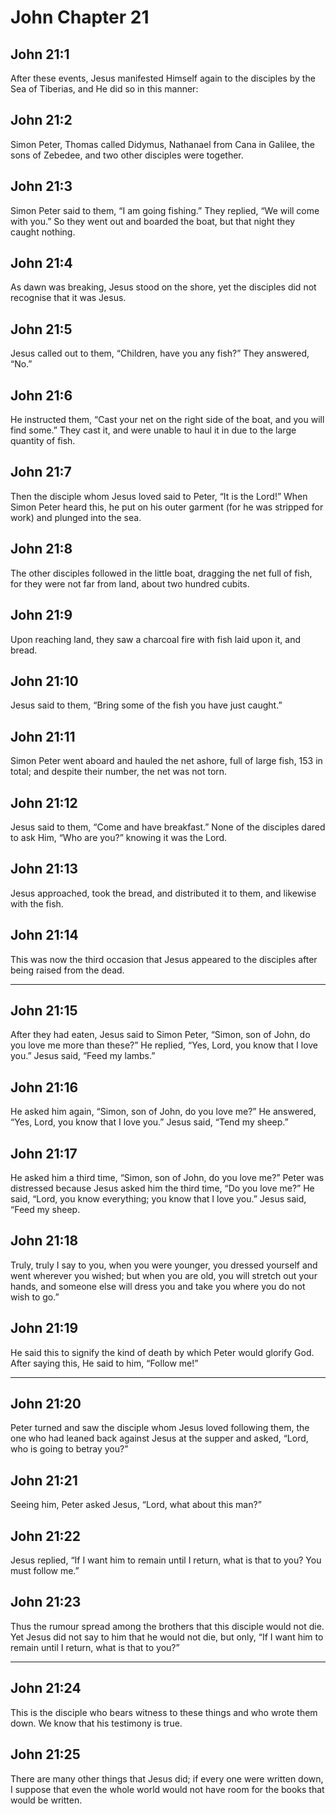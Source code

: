 # John Chapter 21

## John 21:1

After these events, Jesus manifested Himself again to the disciples by the Sea of Tiberias, and He did so in this manner:

## John 21:2

Simon Peter, Thomas called Didymus, Nathanael from Cana in Galilee, the sons of Zebedee, and two other disciples were together.

## John 21:3

Simon Peter said to them, “I am going fishing.” They replied, “We will come with you.” So they went out and boarded the boat, but that night they caught nothing.

## John 21:4

As dawn was breaking, Jesus stood on the shore, yet the disciples did not recognise that it was Jesus.

## John 21:5

Jesus called out to them, “Children, have you any fish?” They answered, “No.”

## John 21:6

He instructed them, “Cast your net on the right side of the boat, and you will find some.” They cast it, and were unable to haul it in due to the large quantity of fish.

## John 21:7

Then the disciple whom Jesus loved said to Peter, “It is the Lord!” When Simon Peter heard this, he put on his outer garment (for he was stripped for work) and plunged into the sea.

## John 21:8

The other disciples followed in the little boat, dragging the net full of fish, for they were not far from land, about two hundred cubits.

## John 21:9

Upon reaching land, they saw a charcoal fire with fish laid upon it, and bread.

## John 21:10

Jesus said to them, “Bring some of the fish you have just caught.”

## John 21:11

Simon Peter went aboard and hauled the net ashore, full of large fish, 153 in total; and despite their number, the net was not torn.

## John 21:12

Jesus said to them, “Come and have breakfast.” None of the disciples dared to ask Him, “Who are you?” knowing it was the Lord.

## John 21:13

Jesus approached, took the bread, and distributed it to them, and likewise with the fish.

## John 21:14

This was now the third occasion that Jesus appeared to the disciples after being raised from the dead.

---

## John 21:15

After they had eaten, Jesus said to Simon Peter, “Simon, son of John, do you love me more than these?” He replied, “Yes, Lord, you know that I love you.” Jesus said, “Feed my lambs.”

## John 21:16

He asked him again, “Simon, son of John, do you love me?” He answered, “Yes, Lord, you know that I love you.” Jesus said, “Tend my sheep.”

## John 21:17

He asked him a third time, “Simon, son of John, do you love me?” Peter was distressed because Jesus asked him the third time, “Do you love me?” He said, “Lord, you know everything; you know that I love you.” Jesus said, “Feed my sheep.

## John 21:18

Truly, truly I say to you, when you were younger, you dressed yourself and went wherever you wished; but when you are old, you will stretch out your hands, and someone else will dress you and take you where you do not wish to go.”

## John 21:19

He said this to signify the kind of death by which Peter would glorify God. After saying this, He said to him, “Follow me!”

---

## John 21:20

Peter turned and saw the disciple whom Jesus loved following them, the one who had leaned back against Jesus at the supper and asked, “Lord, who is going to betray you?”

## John 21:21

Seeing him, Peter asked Jesus, “Lord, what about this man?”

## John 21:22

Jesus replied, “If I want him to remain until I return, what is that to you? You must follow me.”

## John 21:23

Thus the rumour spread among the brothers that this disciple would not die. Yet Jesus did not say to him that he would not die, but only, “If I want him to remain until I return, what is that to you?”

---

## John 21:24

This is the disciple who bears witness to these things and who wrote them down. We know that his testimony is true.

## John 21:25

There are many other things that Jesus did; if every one were written down, I suppose that even the whole world would not have room for the books that would be written.
